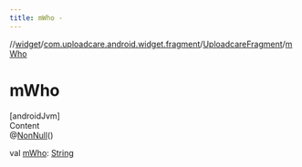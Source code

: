 ```yaml
---
title: mWho -
---
```

//[widget](../../index.md)/[com.uploadcare.android.widget.fragment](../index.md)/[UploadcareFragment](index.md)/[mWho](m-who.md)



# mWho  
[androidJvm]  
Content  
@[NonNull](https://developer.android.com/reference/kotlin/androidx/annotation/NonNull.html)()  
  
val [mWho](m-who.md): [String](https://kotlinlang.org/api/latest/jvm/stdlib/kotlin/-string/index.html)  




